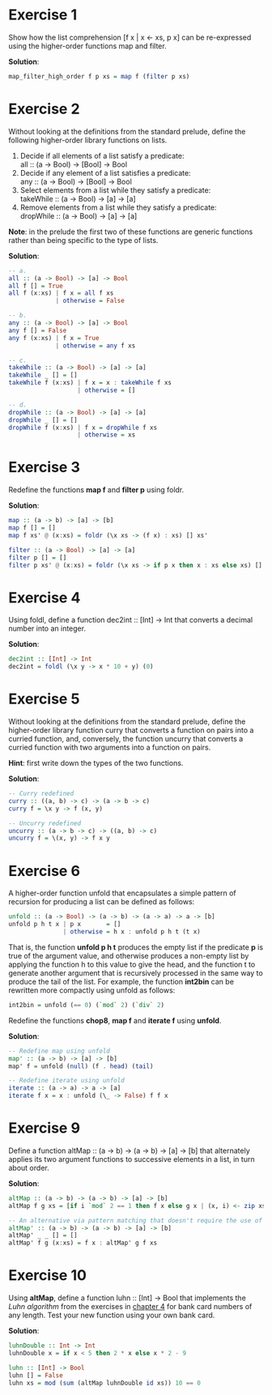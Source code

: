 # Exercise 1

Show how the list comprehension [f x | x <- xs, p x] can be re-expressed
using the higher-order functions map and filter.

**Solution**:

```haskell
map_filter_high_order f p xs = map f (filter p xs)
```

# Exercise 2

Without looking at the definitions from the standard prelude, define the following higher-order library functions on lists.
1. Decide if all elements of a list satisfy a predicate:
<br>all :: (a -> Bool) -> [Bool] -> Bool
2. Decide if any element of a list satisfies a predicate:
<br>any :: (a -> Bool) -> [Bool] -> Bool
3. Select elements from a list while they satisfy a predicate:
<br>takeWhile :: (a -> Bool) -> [a] -> [a]
4. Remove elements from a list while they satisfy a predicate:
<br>dropWhile :: (a -> Bool) -> [a] -> [a]

**Note**: in the prelude the first two of these functions are generic functions
rather than being specific to the type of lists.

**Solution**:

```haskell
-- a.
all :: (a -> Bool) -> [a] -> Bool
all f [] = True
all f (x:xs) | f x = all f xs
             | otherwise = False

-- b.
any :: (a -> Bool) -> [a] -> Bool
any f [] = False
any f (x:xs) | f x = True
             | otherwise = any f xs

-- c.
takeWhile :: (a -> Bool) -> [a] -> [a]
takeWhile _ [] = []
takeWhile f (x:xs) | f x = x : takeWhile f xs
                   | otherwise = []

-- d.
dropWhile :: (a -> Bool) -> [a] -> [a]
dropWhile _ [] = []
dropWhile f (x:xs) | f x = dropWhile f xs
                   | otherwise = xs
```

# Exercise 3

Redefine the functions **map f** and **filter p** using foldr.

**Solution**:

```haskell
map :: (a -> b) -> [a] -> [b]
map f [] = []
map f xs' @ (x:xs) = foldr (\x xs -> (f x) : xs) [] xs'

filter :: (a -> Bool) -> [a] -> [a]
filter p [] = []
filter p xs' @ (x:xs) = foldr (\x xs -> if p x then x : xs else xs) [] xs'
```

# Exercise 4

Using foldl, define a function dec2int :: [Int] -> Int that converts a
decimal number into an integer.

**Solution**:

```haskell
dec2int :: [Int] -> Int
dec2int = foldl (\x y -> x * 10 + y) (0)
```

# Exercise 5

Without looking at the definitions from the standard prelude, define the
higher-order library function curry that converts a function on pairs into
a curried function, and, conversely, the function uncurry that converts a curried function with two arguments into a function on pairs.

**Hint**: first write down the types of the two functions.

**Solution**:

```haskell
-- Curry redefined
curry :: ((a, b) -> c) -> (a -> b -> c)
curry f = \x y -> f (x, y)

-- Uncurry redefined
uncurry :: (a -> b -> c) -> ((a, b) -> c)
uncurry f = \(x, y) -> f x y
```

# Exercise 6

A higher-order function unfold that encapsulates a simple pattern of recursion for producing a list can be defined as follows:
```haskell
unfold :: (a -> Bool) -> (a -> b) -> (a -> a) -> a -> [b]
unfold p h t x | p x       = []
               | otherwise = h x : unfold p h t (t x)
```
That is, the function **unfold p h t** produces the empty list if the predicate **p**
is true of the argument value, and otherwise produces a non-empty list by
applying the function h to this value to give the head, and the function t
to generate another argument that is recursively processed in the same way
to produce the tail of the list. For example, the function **int2bin** can be
rewritten more compactly using unfold as follows:

```haskell
int2bin = unfold (== 0) (`mod` 2) (`div` 2)
```
Redefine the functions **chop8**, **map f** and **iterate f** using **unfold**.


**Solution**:

```haskell
-- Redefine map using unfold
map' :: (a -> b) -> [a] -> [b]
map' f = unfold (null) (f . head) (tail)

-- Redefine iterate using unfold
iterate :: (a -> a) -> a -> [a]
iterate f x = x : unfold (\_ -> False) f f x
```

# Exercise 9

Define a function altMap :: (a -> b) -> (a -> b) -> [a] -> [b] that
alternately applies its two argument functions to successive elements in a list,
in turn about order.

**Solution**:

```haskell
altMap :: (a -> b) -> (a -> b) -> [a] -> [b]
altMap f g xs = [if i `mod` 2 == 1 then f x else g x | (x, i) <- zip xs [1..length xs]]

-- An alternative via pattern matching that doesn't require the use of zip
altMap' :: (a -> b) -> (a -> b) -> [a] -> [b]
altMap' _ _ [] = []
altMap' f g (x:xs) = f x : altMap' g f xs
```

# Exercise 10

Using **altMap**, define a function luhn :: [Int] -> Bool that implements
the *Luhn algorithm* from the exercises in [chapter 4](../Chapter4/chapter4.md) for bank card numbers of
any length. Test your new function using your own bank card.

**Solution**:

```haskell
luhnDouble :: Int -> Int
luhnDouble x = if x < 5 then 2 * x else x * 2 - 9

luhn :: [Int] -> Bool
luhn [] = False
luhn xs = mod (sum (altMap luhnDouble id xs)) 10 == 0
```